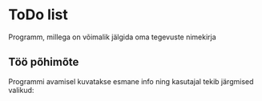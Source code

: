 # ToDo list
Programm, millega on võimalik jälgida oma tegevuste nimekirja

## Töö põhimõte
Programmi avamisel kuvatakse esmane info ning kasutajal tekib järgmised valikud:


